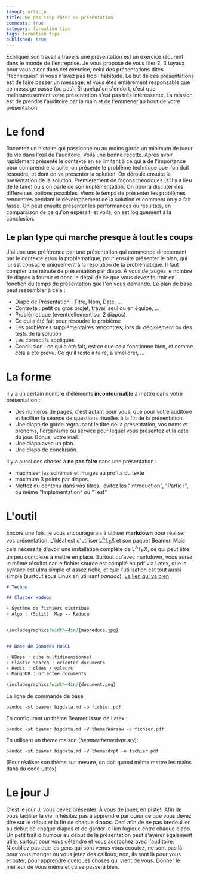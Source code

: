 ```yaml
---
layout: article
title: Ne pas trop râter sa présentation
comments: true
category: formation tips
tags: formation tips
published: true
---
```


Expliquer son travail à travers une présentation est un exercice récurent dans le monde de l'entreprise. Je vous propose de vous filer 2, 3 tuyaux pour vous aider dans cet exercice, celui des présentations dites "techniques" si vous n'avez pas trop l'habitude. Le but de ces présentations est de faire passer un message, et vous êtes entièrement responsable que ce message passe (ou pas). Si quelqu'un s'endort, c'est que malheureusement votre présentation n'est pas très intéressante. La mission est de prendre l'auditoire par la main et de l'emmener au bout de votre présentation.

# Le fond

Racontez un histoire qui passionne ou au moins garde un minimum de lueur de vie dans l'œil de l'auditoire. Voilà une bonne recette. Après avoir rapidement présenté le contexte en se limitant à ce qui a de l'importance pour comprendre la suite, on présente le problème technique que l'on doit résoudre, et dont on va présenter la solution. On déroule ensuite la présentation de la solution. Premièrement de façons théoriques (s'il y a lieu de le faire) puis on parle de son implémentation. On pourra discuter des différentes options possibles. Viens le temps de présenter les problèmes rencontrés pendant le développement de la solution et comment on y a fait fasse. On peut ensuite présenter les performances ou résultats, en comparaison de ce qu'on espérait, et voilà, on est logiquement à la conclusion. 

## Le plan type qui marche presque à tout les coups

J'ai une une préférence par une présentation qui commence directement par le contexte et/ou la problématique, pour ensuite présenter le plan, qui lui est consacré uniquement à la résolution de la problématique. Il faut compter une minute de présentation par diapo. À vous de jaugez le nombre de diapos à fournir et donc le détail de ce que vous devez fournir en fonction du temps de présentation que l'on vous demande.
Le plan de base peut ressembler à cela :
+ Diapo de Présentation : Titre, Nom, Date, ...
+ Contexte : petit ou gros projet, travail seul ou en équipe, ...
+ Problématique (éventuellement sur 2 diapos)
+ Ce qui a été fait pour résoudre le problème
+ Les problèmes supplémentaires rencontrés, lors du déploiement ou des tests de la solution
+ Les correctifs appliqués
+ Conclusion : ce qui a été fait, est ce que cela fonctionne bien, et comme cela a été prévu. Ce qu'il reste à faire, à améliorer, ...

# La forme

Il y a un certain nombre d'éléments **incontournable** à mettre dans votre présentation : 

+ Des numéros de pages, c'est autant pour vous, que pour votre auditoire et faciliter la séance de questions rituelles à la fin de la présentation.
+ Une diapo de garde regroupant le titre de la présentation, vos noms et prénoms, l'organisme ou service pour lequel vous présentez et la date du jour. Bonus, votre mail.
+ Une diapo avec un plan.
+ Une diapo de conclusion.

Il y a aussi des choses à **ne pas faire** dans une présentation :
+ maximiser les schémas et images au profits du texte
+ maximum 3 points par diapos.
+ Mettez du contenu dans vos titres : évitez les "Introduction", "Partie I", ou même "Implémentation" ou "Test"

# L'outil

Encore une fois, je vous encouragerais à utiliser **markdown** pour réaliser vos présentation. L'idéal est d'utiliser [L<sup>A</sup>T<sub>E</sub>X](https://fr.wikibooks.org/wiki/LaTeX) et son paquet Beamer. Mais cela nécessite d'avoir une installation complète de L<sup>A</sup>T<sub>E</sub>X, ce qui peut être un peu complexe à mettre en place. Surtout qu'avec markdown, vous aurez le même résultat car le fichier source est compilé en pdf via Latex, que la syntaxe est ultra simple et assez riche, et que l'utilisation est tout aussi simple (surtout sous Linux en utilisant *pandoc*). 
[Le lien qui va bien](https://pandoc.org/MANUAL.html#structuring-the-slide-show)

```markdown
# Techno

## Cluster Hadoop

+ Système de fichiers distribué
+ Algo : (Split)  Map -- Reduce


\includegraphics[width=4in]{mapreduce.jpg}


## Base de Données NoSQL

+ HBase : cube multidimensionnel
+ Elastic Search : orientée documents
+ Redis : clées / valeurs
+ MongoDB : orientée documents

\includegraphics[width=4in]{document.png}


```
La ligne de commande de base
```
pandoc -st beamer bigdata.md -o fichier.pdf
```
En configurant un thème Beamer issue de Latex : 
```
pandoc -st beamer bigdata.md -V theme:Warsaw -o fichier.pdf
```
En utilisant un thème maison (*beamerthemedvpt.sty*):
```
pandoc -st beamer bigdata.md -V theme:dvpt -o fichier.pdf
```
(Pour réaliser son thème sur mesure, on doit quand même mettre les mains dans du code Latex)
# Le jour J

C'est le jour J, vous devez présenter. À vous de jouer, en piste!! Afin de vous faciliter la vie, n'hésitez pas à apprendre par cœur ce que vous devez dire sur le début et la fin de chaque diapos. Ceci afin de ne pas bredouiller au début de chaque diapos et de garder le lien logique entre chaque diapo. Un petit trait d'humour au début de la présentation peut s'avérer également utile, surtout pour vous détendre et vous accrochez avec l'auditoire. N'oubliez pas que les gens qui sont venus vous écoutez, ne sont pas là pour vous manger ou vous jetez des cailloux, non, ils sont là pour vous écouter, pour apprendre quelques choses qui vient de vous. Donner le meilleur de vous même et ça se passera bien.
